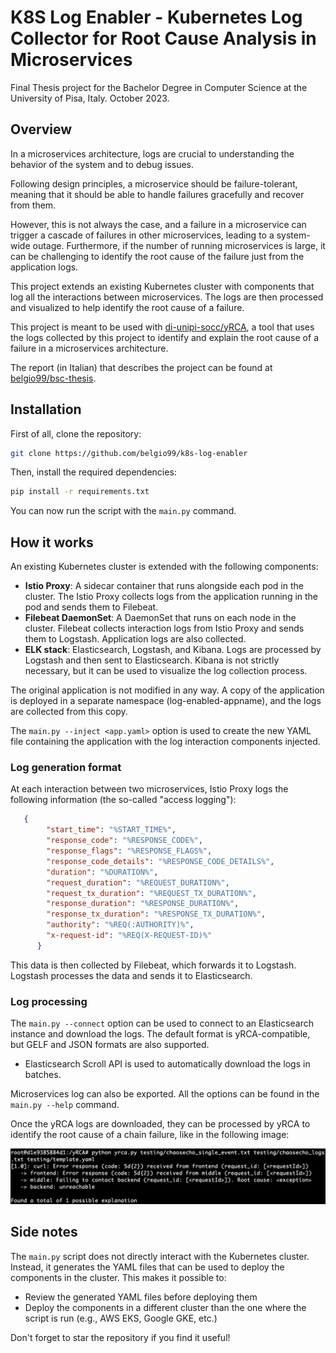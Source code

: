 # K8S Log Enabler - Kubernetes Log Collector for Root Cause Analysis in Microservices

Final Thesis project for the Bachelor Degree in Computer Science at the University of Pisa, Italy. October 2023.

## Overview

In a microservices architecture, logs are crucial to understanding the behavior of the system and to debug issues.

Following design principles, a microservice should be failure-tolerant, meaning that it should be able to handle failures gracefully and recover from them. 

However, this is not always the case, and a failure in a microservice can trigger a cascade of failures in other microservices, leading to a system-wide outage. Furthermore, if the number of running microservices is large, it can be challenging to identify the root cause of the failure just from the application logs.

This project extends an existing Kubernetes cluster with components that log all the interactions between microservices. The logs are then processed and visualized to help identify the root cause of a failure.

This project is meant to be used with [di-unipi-socc/yRCA](https://github.com/di-unipi-socc/yRCA), a tool that uses the logs collected by this project to identify and explain the root cause of a failure in a microservices architecture.

The report (in Italian) that describes the project can be found at [belgio99/bsc-thesis](https://github.com/belgio99/bsc-thesis).

## Installation

First of all, clone the repository:
```bash
git clone https://github.com/belgio99/k8s-log-enabler
```

Then, install the required dependencies:
```bash
pip install -r requirements.txt
```

You can now run the script with the `main.py` command.


## How it works

An existing Kubernetes cluster is extended with the following components:
- **Istio Proxy**: A sidecar container that runs alongside each pod in the cluster. The Istio Proxy collects logs from the application running in the pod and sends them to Filebeat.
- **Filebeat DaemonSet**: A DaemonSet that runs on each node in the cluster. Filebeat collects interaction logs from Istio Proxy and sends them to Logstash. Application logs are also collected.
- **ELK stack**: Elasticsearch, Logstash, and Kibana. Logs are processed by Logstash and then sent to Elasticsearch. Kibana is not strictly necessary, but it can be used to visualize the log collection process.

The original application is not modified in any way. A copy of the application is deployed in a separate namespace (log-enabled-appname), and the logs are collected from this copy. 

The `main.py --inject <app.yaml>` option is used to create the new YAML file containing the application with the log interaction components injected.

### Log generation format
At each interaction between two microservices, Istio Proxy logs the following information (the so-called "access logging"):
```JSON
   {
        "start_time": "%START_TIME%",
        "response_code": "%RESPONSE_CODE%",
        "response_flags": "%RESPONSE_FLAGS%",
        "response_code_details": "%RESPONSE_CODE_DETAILS%",
        "duration": "%DURATION%",
        "request_duration": "%REQUEST_DURATION%",
        "request_tx_duration": "%REQUEST_TX_DURATION%",
        "response_duration": "%RESPONSE_DURATION%",
        "response_tx_duration": "%RESPONSE_TX_DURATION%",
        "authority": "%REQ(:AUTHORITY)%",
        "x-request-id": "%REQ(X-REQUEST-ID)%"
      }
```
This data is then collected by Filebeat, which forwards it to Logstash. Logstash processes the data and sends it to Elasticsearch.

### Log processing
The `main.py --connect` option can be used to connect to an Elasticsearch instance and download the logs. The default format is yRCA-compatible, but GELF and JSON formats are also supported. 

- Elasticsearch Scroll API is used to automatically download the logs in batches.

Microservices log can also be exported. All the options can be found in the `main.py --help` command.

Once the yRCA logs are downloaded, they can be processed by yRCA to identify the root cause of a chain failure, like in the following image:

![yRCA example](images/chaosecho_yrca.png)


## Side notes

The `main.py` script does not directly interact with the Kubernetes cluster. Instead, it generates the YAML files that can be used to deploy the components in the cluster. This makes it possible to:
- Review the generated YAML files before deploying them
- Deploy the components in a different cluster than the one where the script is run (e.g., AWS EKS, Google GKE, etc.)


Don't forget to star the repository if you find it useful!